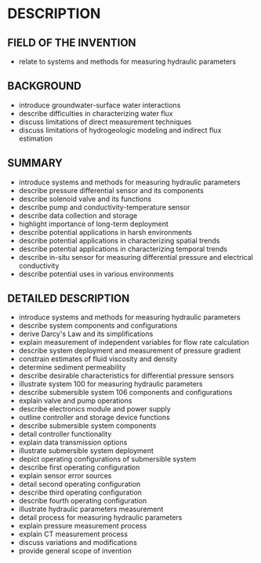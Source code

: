 # DESCRIPTION

## FIELD OF THE INVENTION

- relate to systems and methods for measuring hydraulic parameters

## BACKGROUND

- introduce groundwater-surface water interactions
- describe difficulties in characterizing water flux
- discuss limitations of direct measurement techniques
- discuss limitations of hydrogeologic modeling and indirect flux estimation

## SUMMARY

- introduce systems and methods for measuring hydraulic parameters
- describe pressure differential sensor and its components
- describe solenoid valve and its functions
- describe pump and conductivity-temperature sensor
- describe data collection and storage
- highlight importance of long-term deployment
- describe potential applications in harsh environments
- describe potential applications in characterizing spatial trends
- describe potential applications in characterizing temporal trends
- describe in-situ sensor for measuring differential pressure and electrical conductivity
- describe potential uses in various environments

## DETAILED DESCRIPTION

- introduce systems and methods for measuring hydraulic parameters
- describe system components and configurations
- derive Darcy's Law and its simplifications
- explain measurement of independent variables for flow rate calculation
- describe system deployment and measurement of pressure gradient
- constrain estimates of fluid viscosity and density
- determine sediment permeability
- describe desirable characteristics for differential pressure sensors
- illustrate system 100 for measuring hydraulic parameters
- describe submersible system 106 components and configurations
- explain valve and pump operations
- describe electronics module and power supply
- outline controller and storage device functions
- describe submersible system components
- detail controller functionality
- explain data transmission options
- illustrate submersible system deployment
- depict operating configurations of submersible system
- describe first operating configuration
- explain sensor error sources
- detail second operating configuration
- describe third operating configuration
- describe fourth operating configuration
- illustrate hydraulic parameters measurement
- detail process for measuring hydraulic parameters
- explain pressure measurement process
- explain CT measurement process
- discuss variations and modifications
- provide general scope of invention

